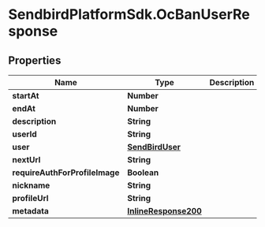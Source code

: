 # SendbirdPlatformSdk.OcBanUserResponse

## Properties

Name | Type | Description | Notes
------------ | ------------- | ------------- | -------------
**startAt** | **Number** |  | [optional] 
**endAt** | **Number** |  | [optional] 
**description** | **String** |  | [optional] 
**userId** | **String** |  | [optional] 
**user** | [**SendBirdUser**](SendBirdUser.md) |  | [optional] 
**nextUrl** | **String** |  | [optional] 
**requireAuthForProfileImage** | **Boolean** |  | [optional] 
**nickname** | **String** |  | [optional] 
**profileUrl** | **String** |  | [optional] 
**metadata** | [**InlineResponse200**](InlineResponse200.md) |  | [optional] 


